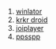 1. [winlator](https://winlator.org/)
2. [krkr droid](https://www.bilibili.com/read/cv31805070/)
3. [joiplayer](https://joiplay.org/)
4. [ppsspp](https://joiplay.org/)